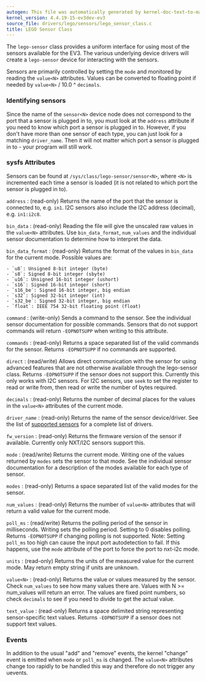 ```yaml
---
autogen: This file was automatically generated by kernel-doc-text-to-markdown.py
kernel_version: 4.4.19-15-ev3dev-ev3
source_file: drivers/lego/sensors/lego_sensor_class.c
title: LEGO Sensor Class
---
```


The `lego-sensor` class provides a uniform interface for using most of the
sensors available for the EV3. The various underlying device drivers will
create a `lego-sensor` device for interacting with the sensors.

Sensors are primarily controlled by setting the `mode` and monitored by
reading the `value<N>` attributes. Values can be converted to floating point
if needed by `value<N>` / 10.0 ^ `decimals`.

### Identifying sensors

Since the name of the `sensor<N>` device node does not correspond to the port
that a sensor is plugged in to, you must look at the `address` attribute if
you need to know which port a sensor is plugged in to. However, if you don't
have more than one sensor of each type, you can just look for a matching
`driver_name`. Then it will not matter which port a sensor is plugged in to - your
program will still work.

### sysfs Attributes

Sensors can be found at `/sys/class/lego-sensor/sensor<N>`, where `<N>` is
incremented each time a sensor is loaded (it is not related to which port
the sensor is plugged in to).

`address`
: (read-only) Returns the name of the port that the sensor is connected to,
e.g. `in1`. I2C sensors also include the I2C address (decimal), e.g.
`in1:i2c8`.

`bin_data`
: (read-only) Reading the file will give the unscaled raw values in the
`value<N>` attributes. Use `bin_data_format`, `num_values` and the
individual sensor documentation to determine how to interpret the data.

`bin_data_format`
: (read-only) Returns the format of the values in `bin_data` for the current
mode. Possible values are:

    - `u8`: Unsigned 8-bit integer (byte)
    - `s8`: Signed 8-bit integer (sbyte)
    - `u16`: Unsigned 16-bit integer (ushort)
    - `s16`: Signed 16-bit integer (short)
    - `s16_be`: Signed 16-bit integer, big endian
    - `s32`: Signed 32-bit integer (int)
    - `s32_be`: Signed 32-bit integer, big endian
    - `float`: IEEE 754 32-bit floating point (float)

`command`
: (write-only) Sends a command to the sensor. See the individual sensor
documentation for possible commands. Sensors that do not support commands
will return `-EOPNOTSUPP` when writing to this attribute.

`commands`
: (read-only) Returns a space separated list of the valid commands for the
sensor. Returns `-EOPNOTSUPP` if no commands are supported.

`direct`
: (read/write) Allows direct communication with the sensor for using advanced
features that are not otherwise available through the lego-sensor class.
Returns `-EOPNOTSUPP` if the sensor does not support this. Currently this
only works with I2C sensors. For I2C sensors, use `seek` to set the register
to read or write from, then read or write the number of bytes required.

`decimals`
: (read-only) Returns the number of decimal places for the values in the
`value<N>` attributes of the current mode.

`driver_name`
: (read-only) Returns the name of the sensor device/driver. See the list of
[supported sensors] for a complete list of drivers.

`fw_version`
: (read-only) Returns the firmware version of the sensor if available.
Currently only NXT/I2C sensors support this.

`mode`
: (read/write) Returns the current mode. Writing one of the values returned
by `modes` sets the sensor to that mode. See the individual sensor
documentation for a description of the modes available for each type of
sensor.

`modes`
: (read-only) Returns a space separated list of the valid modes for the sensor.

`num_values`
: (read-only) Returns the number of `value<N>` attributes that will return
a valid value for the current mode.

`poll_ms`
: (read/write) Returns the polling period of the sensor in milliseconds.
Writing sets the polling period. Setting to 0 disables polling. Returns
`-EOPNOTSUPP` if changing polling is not supported. Note: Setting `poll_ms`
too high can cause the input port autodetection to fail. If this happens,
use the `mode` attribute of the port to force the port to nxt-i2c mode.

`units`
: (read-only) Returns the units of the measured value for the current mode.
May return empty string if units are unknown.

`value<N>`
: (read-only) Returns the value or values measured by the sensor. Check
`num_values` to see how many values there are. Values with N >= num_values
will return an error. The values are fixed point numbers, so check
`decimals` to see if you need to divide to get the actual value.

`text_value`
: (read-only) Returns a space delimited string representing sensor-specific
text values. Returns `-EOPNOTSUPP` if a sensor does not support text values.

### Events

In addition to the usual "add" and "remove" events, the kernel "change"
event is emitted when `mode` or `poll_ms` is changed. The `value<N>`
attributes change too rapidly to be handled this way and therefore do not
trigger any uevents.

[nxt-i2c-sensor]: ../nxt-i2c-sensor
[supported sensors]: /docs/sensors#supported-sensors


